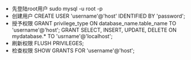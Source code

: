 - 先登陆root用户
sudo mysql -u root -p
- 创建用户
CREATE USER 'username'@'host' IDENTIFIED BY 'password';
- 授予权限
GRANT privilege_type ON database_name.table_name TO 'username'@'host';
GRANT SELECT, INSERT, UPDATE, DELETE ON mydatabase.* TO 'usrname'@'localhost';
- 刷新权限
FLUSH PRIVILEGES;
- 检查权限
SHOW GRANTS FOR 'username'@'host';